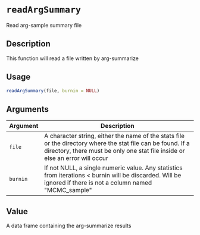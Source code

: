 # `readArgSummary`

Read arg-sample summary file


## Description

This function will read a file written by arg-summarize


## Usage

```r
readArgSummary(file, burnin = NULL)
```


## Arguments

Argument      |Description
------------- |----------------
`file`     |     A character string, either the name of the stats file or the directory where the stat file can be found. If a directory, there must be only one stat file inside or else an error will occur
`burnin`     |     If not NULL, a single numeric value. Any statistics from iterations < burnin will be discarded. Will be ignored if there is not a column named "MCMC_sample"


## Value

A data frame containing the arg-summarize results
